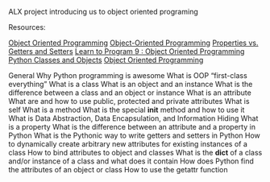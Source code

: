 ALX project introducing us to object oriented programing

Resources:

[Object Oriented Programming](https://python.swaroopch.com/oop.html)
[Object-Oriented Programming](https://python-course.eu/oop/object-oriented-programming.php)
[Properties vs. Getters and Setters](https://python-course.eu/oop/properties-vs-getters-and-setters.php)
[Learn to Program 9 : Object Oriented Programming](https://www.youtube.com/watch?v=1AGyBuVCTeE&)
[Python Classes and Objects](https://www.youtube.com/watch?v=apACNr7DC_s)
[Object Oriented Programming](https://www.youtube.com/watch?v=-DP1i2ZU9gk)


General
Why Python programming is awesome
What is OOP
“first-class everything”
What is a class
What is an object and an instance
What is the difference between a class and an object or instance
What is an attribute
What are and how to use public, protected and private attributes
What is self
What is a method
What is the special __init__ method and how to use it
What is Data Abstraction, Data Encapsulation, and Information Hiding
What is a property
What is the difference between an attribute and a property in Python
What is the Pythonic way to write getters and setters in Python
How to dynamically create arbitrary new attributes for existing instances of a class
How to bind attributes to object and classes
What is the __dict__ of a class and/or instance of a class and what does it contain
How does Python find the attributes of an object or class
How to use the getattr function
